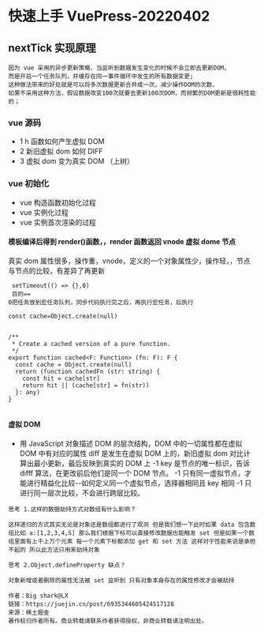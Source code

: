 # 快速上手 VuePress-20220402

## nextTick 实现原理

```
因为 vue 采用的异步更新策略，当监听到数据发生变化的时候不会立即去更新DOM，
而是开启一个任务队列，并缓存在同一事件循环中发生的所有数据变更;
这种做法带来的好处就是可以将多次数据更新合并成一次，减少操作DOM的次数，
如果不采用这种方法，假设数据改变100次就要去更新100次DOM，而频繁的DOM更新是很耗性能的；
```

### vue 源码

- 1 h 函数如何产生虚拟 DOM
- 2 新旧虚拟 dom 如何 DIFF
- 3 虚拟 dom 变为真实 DOM （上树）

### vue 初始化

- vue 构造函数初始化过程
- vue 实例化过程
- vue 实例首次渲染的过程

#### 模板编译后得到 render()函数，，render 函数返回 vnode 虚拟 dome 节点

真实 dom 属性很多，操作重，vnode，定义的一个对象属性少，操作轻，，节点与节点的比较，有差异了再更新

```
 setTimeout(() => {},0)
 目的==
0把任务放到宏任务队列，同步代码执行完之后，再执行宏任务，后执行

const cache=Object.create(null)


/**
 * Create a cached version of a pure function.
 */
export function cached<F: Function> (fn: F): F {
  const cache = Object.create(null)
  return (function cachedFn (str: string) {
    const hit = cache[str]
    return hit || (cache[str] = fn(str))
  }: any)
}


```

#### 虚拟 DOM

- 用 JavaScript 对象描述 DOM 的层次结构，DOM 中的一切属性都在虚拟 DOM 中有对应的属性
  diff 是发生在虚拟 DOM 上的，新旧虚拟 dom 对比计算出最小更新，最后反映到真实的 DOM 上
  -1 key 是节点的唯一标识，告诉 difff 算法，在更改前后他们是同一个 DOM 节点。
  -1 只有同一虚拟节点，才能进行精益化比较--如何定义同一个虚拟节点，选择器相同且 key 相同
  -1 只进行同一层次比较，不会进行跨层比较。

```
思考 1.这样的数据劫持方式对数组有什么影响？

这样递归的方式其实无论是对象还是数组都进行了观测 但是我们想一下此时如果 data 包含数组比如 a:[1,2,3,4,5] 那么我们根据下标可以直接修改数据也能触发 set 但是如果一个数组里面有上千上万个元素 每一个元素下标都添加 get 和 set 方法 这样对于性能来说是承担不起的 所以此方法只用来劫持对象

思考 2.Object.defineProperty 缺点？

对象新增或者删除的属性无法被 set 监听到 只有对象本身存在的属性修改才会被劫持

作者：Big shark@LX
链接：https://juejin.cn/post/6935344605424517128
来源：稀土掘金
著作权归作者所有。商业转载请联系作者获得授权，非商业转载请注明出处。
```